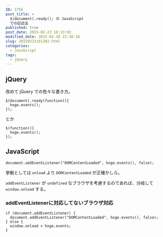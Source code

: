 ```yaml
---
ID: 1756
post_title: >
  $(document).ready(); の JavaScript
  での記述法
published: true
post_date: 2015-02-23 18:13:02
modified_date: 2015-02-28 22:30:18
slug: 20150223181302.html
categories:
  - JavaScript
tags:
  - jQuery
---
```

<!--more-->
<h2>jQuery</h2>
改めて jQuery での色々な書き方。
<pre class="language-javascript"><code>$(document).ready(function(){
  hoge.events();
});</code></pre>
とか
<pre class="language-javascript"><code>$(function(){
  hoge.events();
});</code></pre>


<h2>JavaScript</h2>
<pre class="language-javascript"><code>document.addEventListener("DOMContentLoaded", hoge.events(), false);</code></pre>
挙動としては <code>onload</code> より <code>DOMContentLoaded</code> が正確かしら。

<code>addEventListener</code> が <code>undefined</code> なブラウザを考慮するのであれば、分岐して <code>window.onload</code> する。

<h3>addEventListenerに対応してないブラウザ対応</h3>
<pre class="language-javascript"><code>if (document.addEventListener) {
  document.addEventListener("DOMContentLoaded", hoge.events(), false);
} else {
  window.onload = hoge.events;
}</code></pre>
